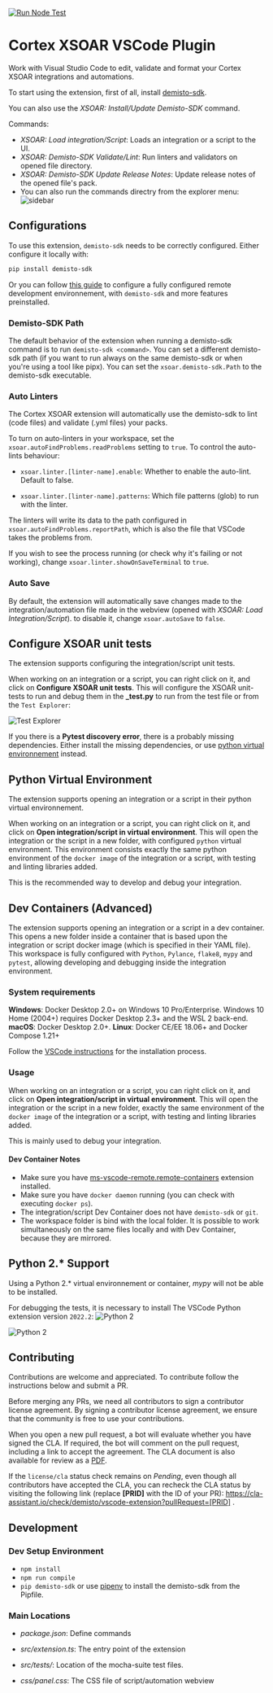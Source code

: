 
[![Run Node Test](https://img.shields.io/github/workflow/status/demisto/vscode-extension/Run%20Node%20Test)](https://github.com/demisto/vscode-extension/actions/workflows/steps.yml)

# Cortex  XSOAR VSCode Plugin

Work with Visual Studio Code to edit, validate and format your Cortex XSOAR integrations and automations.

To start using the extension, first of all, install [demisto-sdk](https://pypi.org/project/demisto-sdk/).  

You can also use the *XSOAR: Install/Update Demisto-SDK* command.  

Commands:

* *XSOAR: Load integration/Script*: Loads an integration or a script to the UI.
* *XSOAR: Demisto-SDK Validate/Lint*: Run linters and validators on opened file directory.
* *XSOAR: Demisto-SDK Update Release Notes*: Update release notes of the opened file's pack.
* You can also run the commands directry from the explorer menu:  
![sidebar](documentation/changelog/0.0.3/sidebar.png)

## Configurations  

To use this extension, `demisto-sdk` needs to be correctly configured.
Either configure it locally with:
```bash
pip install demisto-sdk
```

Or you can follow [this guide](https://xsoar.pan.dev/docs/tutorials/tut-setup-env) to configure a fully configured remote development environnement, with `demisto-sdk` and more features preinstalled.

### Demisto-SDK Path

The default behavior of the extension when running a demisto-sdk command is to run `demisto-sdk <command>`. You can set a different demisto-sdk path (if you want to run always on the same demisto-sdk or when you're using a tool like pipx). You can set the `xsoar.demisto-sdk.Path` to the demisto-sdk executable.

### Auto Linters

The Cortex XSOAR extension will automatically use the demisto-sdk to lint (code files) and validate (.yml files) your packs.

To turn on auto-linters in your workspace, set the `xsoar.autoFindProblems.readProblems` setting to `true`.
To control the auto-lints behaviour:  

* `xsoar.linter.[linter-name].enable`: Whether to enable the auto-lint. Default to false.

* `xsoar.linter.[linter-name].patterns`: Which file patterns (glob) to run with the linter.

The linters will write its data to the path configured in `xsoar.autoFindProblems.reportPath`, which is also the file that VSCode takes the problems from.

If you wish to see the process running (or check why it's failing or not working), change `xsoar.linter.showOnSaveTerminal` to `true`.

### Auto Save  

By default, the extension will automatically save changes made to the integration/automation file made in the webview (opened with *XSOAR: Load Integration/Script*).
to disable it, change `xsoar.autoSave` to `false`.

## Configure XSOAR unit tests

The extension supports configuring the integration/script unit tests.

When working on an integration or a script, you can right click on it, and click on **Configure XSOAR unit tests**. This will configure the XSOAR unit-tests to run and debug them in the **_test.py** to run from the test file or from the `Test Explorer`:

![Test Explorer](documentation/changelog/0.3.0/Test%20Explorer.png)

If you there is a **Pytest discovery error**, there is a probably missing dependencies. Either install the missing dependencies, or use [python virtual environnement](#python-virtual-environment) instead.

## Python Virtual Environment

The extension supports opening an integration or a script in their python virtual environnement.

When working on an integration or a script, you can right click on it, and click on **Open integration/script in virtual environment**. This will open the integration or the script in a new folder, with configured `python` virtual environment. This environment consists exactly the same python environment of the `docker image` of the integration or a script, with testing and linting libraries added.

This is the recommended way to develop and debug your integration.

## Dev Containers (Advanced)

The extension supports opening an integration or a script in a dev container.
This opens a new folder inside a container that is based upon the integration or script docker image (which is specified in their YAML file). This workspace is fully configured with `Python`, `Pylance`, `flake8`, `mypy` and `pytest`, allowing developing and debugging inside the integration environment. 
### System requirements


**Windows**: Docker Desktop 2.0+ on Windows 10 Pro/Enterprise. Windows 10 Home (2004+) requires Docker Desktop 2.3+ and the WSL 2 back-end.
**macOS**: Docker Desktop 2.0+.
**Linux**: Docker CE/EE 18.06+ and Docker Compose 1.21+

Follow the [VSCode instructions](https://code.visualstudio.com/docs/remote/containers#_installation) for the installation process.

### Usage

When working on an integration or a script, you can right click on it, and click on **Open integration/script in virtual environment**. This will open the integration or the script in a new folder, exactly the same environment of the `docker image` of the integration or a script, with testing and linting libraries added.

This is mainly used to debug your integration.
   
#### Dev Container Notes

* Make sure you have [ms-vscode-remote.remote-containers](https://marketplace.visualstudio.com/items?itemName=ms-vscode-remote.remote-containers) extension installed.
* Make sure you have `docker daemon` running (you can check with executing `docker ps`).
* The integration/script Dev Container does not have `demisto-sdk` or `git`.
* The workspace folder is bind with the local folder. It is possible to work simultaneously on the same files locally and with Dev Container, because they are mirrored.

## Python 2.* Support

Using a Python 2.* virtual environnement or container, *mypy* will not be able to be installed.

For debugging the tests, it is necessary to install The VSCode Python extension version `2022.2`:
![Python 2](documentation/changelog/0.2.0/python2_1.png)

![Python 2](documentation/changelog/0.2.0/python2_2.png)

## Contributing

Contributions are welcome and appreciated. To contribute follow the instructions below and submit a PR.

Before merging any PRs, we need all contributors to sign a contributor license agreement. By signing a contributor license agreement, we ensure that the community is free to use your contributions.

When you open a new pull request, a bot will evaluate whether you have signed the CLA. If required, the bot will comment on the pull request, including a link to accept the agreement. The CLA document is also available for review as a [PDF](https://github.com/demisto/content/blob/master/docs/cla.pdf).

If the `license/cla` status check remains on *Pending*, even though all contributors have accepted the CLA, you can recheck the CLA status by visiting the following link (replace **[PRID]** with the ID of your PR): <https://cla-assistant.io/check/demisto/vscode-extension?pullRequest=[PRID]> .

## Development

### Dev Setup Environment  

* `npm install`
* `npm run compile`
* `pip demisto-sdk` or use [pipenv](https://pipenv.pypa.io/en/latest/) to install the demisto-sdk from the Pipfile.

### Main Locations

* _package.json_: Define commands

* _src/extension.ts_: The entry point of the extension

* _src/tests/_: Location of the mocha-suite test files.

* _css/panel.css_: The CSS file of script/automation webview
